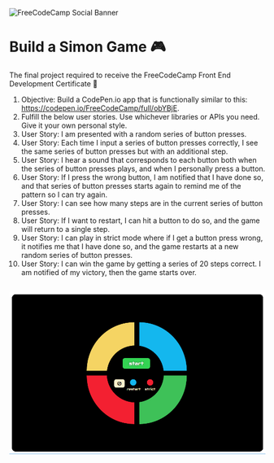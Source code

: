 ![FreeCodeCamp Social Banner](https://s3.amazonaws.com/freecodecamp/wide-social-banner.png)

# Build a Simon Game :video_game:

The final project required to receive the FreeCodeCamp Front End Development Certificate :metal:


1. Objective: Build a CodePen.io app that is functionally similar to this: https://codepen.io/FreeCodeCamp/full/obYBjE.
2. Fulfill the below user stories. Use whichever libraries or APIs you need. Give it your own personal style.
3. User Story: I am presented with a random series of button presses.
4. User Story: Each time I input a series of button presses correctly, I see the same series of button presses but with an additional step.
5. User Story: I hear a sound that corresponds to each button both when the series of button presses plays, and when I personally press a button.
6. User Story: If I press the wrong button, I am notified that I have done so, and that series of button presses starts again to remind me of the pattern so I can try again.
7. User Story: I can see how many steps are in the current series of button presses.
8. User Story: If I want to restart, I can hit a button to do so, and the game will return to a single step.
9. User Story: I can play in strict mode where if I get a button press wrong, it notifies me that I have done so, and the game restarts at a new random series of button presses.
10. User Story: I can win the game by getting a series of 20 steps correct. I am notified of my victory, then the game starts over.

</br>
<img src="page.png" />
